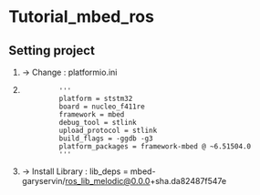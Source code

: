 # Tutorial_mbed_ros

## Setting project 
1. -> Change  : platformio.ini 
2.              '''
                platform = ststm32 
                board = nucleo_f411re
                framework = mbed 
                debug_tool = stlink 
                upload_protocol = stlink 
                build_flags = -ggdb -g3  
                platform_packages = framework-mbed @ ~6.51504.0 
                '''

2. -> Install Library : lib_deps = mbed-garyservin/ros_lib_melodic@0.0.0+sha.da82487f547e

